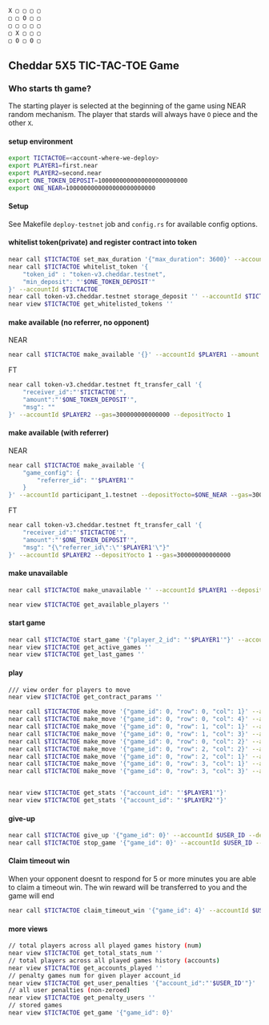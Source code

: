 ```rust
X ▢ ▢ ▢ ▢
▢ ▢ O ▢ ▢
▢ ▢ ▢ ▢ ▢
▢ X ▢ ▢ ▢
▢ O ▢ O ▢
```

## Cheddar 5X5 TIC-TAC-TOE Game

### Who starts th game?

The starting player is selected at the beginning of the game using NEAR random mechanism. The player that stards will always have `O` piece and the other `X`.

#### setup environment

```sh
export TICTACTOE=<account-where-we-deploy>
export PLAYER1=first.near
export PLAYER2=second.near
export ONE_TOKEN_DEPOSIT=1000000000000000000000000
export ONE_NEAR=1000000000000000000000000
```

#### Setup

See Makefile `deploy-testnet` job and `config.rs` for available config options.

#### whitelist token(private) and register contract into token

```sh
near call $TICTACTOE set_max_duration '{"max_duration": 3600}' --accountId $TICTACTOE
near call $TICTACTOE whitelist_token '{
    "token_id" : "token-v3.cheddar.testnet",
    "min_deposit": "'$ONE_TOKEN_DEPOSIT'"
}' --accountId $TICTACTOE
near call token-v3.cheddar.testnet storage_deposit '' --accountId $TICTACTOE --amount 0.0125
near view $TICTACTOE get_whitelisted_tokens ''
```

#### make available (no referrer, no opponent)

NEAR

```sh
near call $TICTACTOE make_available '{}' --accountId $PLAYER1 --amount 1 --gas=300000000000000
```

FT

```sh
near call token-v3.cheddar.testnet ft_transfer_call '{
    "receiver_id":"'$TICTACTOE'",
    "amount":"'$ONE_TOKEN_DEPOSIT'",
    "msg": ""
}' --accountId $PLAYER2 --gas=300000000000000 --depositYocto 1
```

#### make available (with referrer)

NEAR

```sh
near call $TICTACTOE make_available '{
    "game_config": {
        "referrer_id": "'$PLAYER1'"
    }
}' --accountId participant_1.testnet --depositYocto=$ONE_NEAR --gas=300000000000000
```

FT

```sh
near call token-v3.cheddar.testnet ft_transfer_call '{
    "receiver_id":"'$TICTACTOE'",
    "amount":"'$ONE_TOKEN_DEPOSIT'",
    "msg": "{\"referrer_id\":\"'$PLAYER1'\"}"
}' --accountId $PLAYER2 --depositYocto 1 --gas=300000000000000
```

#### make unavailable

```sh
near call $TICTACTOE make_unavailable '' --accountId $PLAYER1 --depositYocto=1 --gas=300000000000000
```

```sh
near view $TICTACTOE get_available_players ''
```

#### start game

```sh
near call $TICTACTOE start_game '{"player_2_id": "'$PLAYER1'"}' --accountId $PLAYER2
near view $TICTACTOE get_active_games ''
near view $TICTACTOE get_last_games ''

```

#### play

```sh
/// view order for players to move
near view $TICTACTOE get_contract_params ''

near call $TICTACTOE make_move '{"game_id": 0, "row": 0, "col": 1}' --accountId $PLAYER1 --gas 300000000000000
near call $TICTACTOE make_move '{"game_id": 0, "row": 0, "col": 4}' --accountId $PLAYER2 --gas 300000000000000
near call $TICTACTOE make_move '{"game_id": 0, "row": 1, "col": 1}' --accountId $PLAYER1 --gas 300000000000000
near call $TICTACTOE make_move '{"game_id": 0, "row": 1, "col": 3}' --accountId $PLAYER2 --gas 300000000000000
near call $TICTACTOE make_move '{"game_id": 0, "row": 0, "col": 2}' --accountId $PLAYER1 --gas 300000000000000
near call $TICTACTOE make_move '{"game_id": 0, "row": 2, "col": 2}' --accountId $PLAYER2 --gas 300000000000000
near call $TICTACTOE make_move '{"game_id": 0, "row": 2, "col": 1}' --accountId $PLAYER1 --gas 300000000000000
near call $TICTACTOE make_move '{"game_id": 0, "row": 3, "col": 1}' --accountId $PLAYER2 --gas 300000000000000
near call $TICTACTOE make_move '{"game_id": 0, "row": 3, "col": 3}' --accountId $PLAYER1 --gas 300000000000000


near view $TICTACTOE get_stats '{"account_id": "'$PLAYER1'"}'
near view $TICTACTOE get_stats '{"account_id": "'$PLAYER2'"}'
```

#### give-up

```sh
near call $TICTACTOE give_up '{"game_id": 0}' --accountId $USER_ID --depositYocto 1 --gas=300000000000000
near call $TICTACTOE stop_game '{"game_id": 0}' --accountId $USER_ID --gas=300000000000000
```

#### Claim timeout win

When your opponent doesnt to respond for 5 or more minutes you are able to claim a timeout win. The win reward will be transferred to you and the game will end

```sh
near call $TICTACTOE claim_timeout_win '{"game_id": 4}' --accountId $USER_ID
```

#### more views

```sh
// total players across all played games history (num)
near view $TICTACTOE get_total_stats_num ''
// total players across all played games history (accounts)
near view $TICTACTOE get_accounts_played ''
// penalty games num for given player account_id
near view $TICTACTOE get_user_penalties '{"account_id":"'$USER_ID'"}'
// all user penalties (non-zeroed)
near view $TICTACTOE get_penalty_users ''
// stored games
near view $TICTACTOE get_game '{"game_id": 0}'
```
